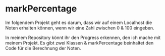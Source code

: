# markPercentage

Im folgendem Projekt geht es darum, dass wir auf einem Localhost die Noten erhalten können, wenn wir eine Zahl zwischen 0 & 100 eingeben. 

In meinem Repository könnt ihr den Progress erkennen, den ich mache mit meinem Projekt. Es gibt zwei Klassen & markPercentage beinhaltet den Code für die Berechnung der Noten.

